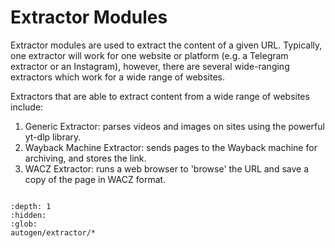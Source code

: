 # Extractor Modules

Extractor modules are used to extract the content of a given URL. Typically, one extractor will work for one website or platform (e.g. a Telegram extractor or an Instagram), however, there are several wide-ranging extractors which work for a wide range of websites.

Extractors that are able to extract content from a wide range of websites include:
1. Generic Extractor: parses videos and images on sites using the powerful yt-dlp library.
2. Wayback Machine Extractor: sends pages to the Wayback machine for archiving, and stores the link.
3. WACZ Extractor: runs a web browser to 'browse' the URL and save a copy of the page in WACZ format. 

```{include} autogen/extractor.md
```

```{toctree}
:depth: 1
:hidden:
:glob:
autogen/extractor/*
```